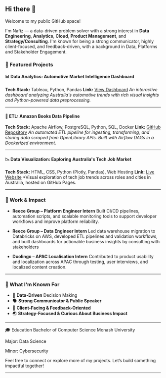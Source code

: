 

## Hi there 👋

Welcome to my public GitHub space!

I'm Nafiz — a data-driven problem solver with a strong interest in **Data Engineering**, **Analytics**, **Cloud**, **Product Management**, and **Strategy/Consulting**. I'm known for being a strong communicator, highly client-focused, and feedback-driven, with a background in Data, Platforms and Stakeholder Engagement.

### 🚀 Featured Projects

#### 📊 Data Analytics: Automotive Market Intelligence Dashboard

**Tech Stack:** Tableau, Python, Pandas
**Link:** [View Dashboard](https://public.tableau.com/app/profile/nafiz.71/viz/DataViz_1NafizIbrahima1A1/Dashboard1?publish=yes)
*An interactive dashboard analyzing Australia's automotive trends with rich visual insights and Python-powered data preprocessing.*

---

#### 🔁 ETL: Amazon Books Data Pipeline

**Tech Stack:** Apache Airflow, PostgreSQL, Python, SQL, Docker
**Link:** [GitHub Repository](https://github.com/Nafiz71/ETL-Project-OpenLibrary-Data-Pipeline)
*An automated ETL pipeline for ingesting, transforming, and storing data scraped from OpenLibrary APIs. Built with Airflow DAGs in a Dockerized environment.*

---

#### 📉 Data Visualization: Exploring Australia's Tech Job Market

**Tech Stack:** HTML, CSS, Python (Plotly, Pandas), Web Hosting
**Link:** [Live Website](https://nafiz71.github.io/DataViz/)
*Visual exploration of tech job trends across roles and cities in Australia, hosted on GitHub Pages.

---

### 🏢 Work & Impact

* **Reece Group – Platform Engineer Intern**
  Built CI/CD pipelines, automation scripts, and scalable monitoring tools to support developer workflows and improve platform reliability.

* **Reece Group – Data Engineer Intern**
  Led data warehouse migration to Databricks on AWS, developed ETL pipelines and validation workflows, and built dashboards for actionable business insights by consulting with stakeholders

* **Duolingo – APAC Localisation Intern**
  Contributed to product usability and localization across APAC through testing, user interviews, and localized content creation.

---


### 💼 What I'm Known For

* 📌 **Data-Driven** Decision Making
* 🗣 **Strong Communicator & Public Speaker**
* 🤝 **Client-Facing & Feedback-Oriented**
* 🌏 **Strategy-Focused & Curious About  Business Impact**

---

🎓 Education
Bachelor of Computer Science
Monash University

Major: Data Science

Minor: Cybersecurity

Feel free to connect or explore more of my projects.
Let’s build something impactful together!

---

